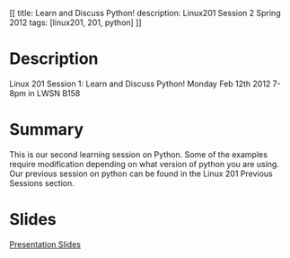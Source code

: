 [[
title: Learn and Discuss Python!
description: Linux201 Session 2 Spring 2012
tags: [linux201, 201, python]
]]

# Description
Linux 201 Session 1: Learn and Discuss Python! Monday Feb 12th 2012 7-8pm in LWSN B158

# Summary
This is our second learning session on Python. Some of the examples require modification depending on what version of python you are using. Our previous session on python can be found in the Linux 201 Previous Sessions section.

# Slides
[Presentation Slides](Linux_201_session_2_2012.odp)
